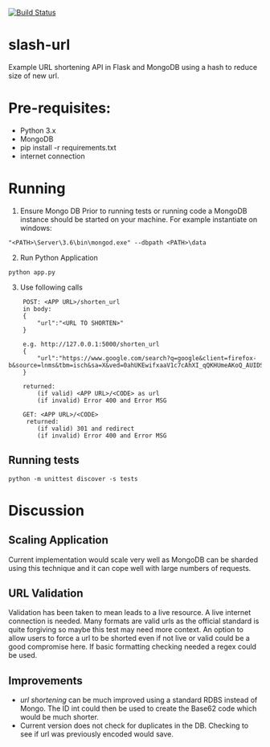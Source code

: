 [![Build Status](https://travis-ci.com/tm-sol/slash-url.svg?branch=master)](https://travis-ci.com/tm-sol/slash-url)

# slash-url
Example URL shortening API in Flask and MongoDB using a hash to reduce size of new url.

# Pre-requisites:
 - Python 3.x
 - MongoDB
 - pip install -r requirements.txt
 - internet connection

# Running
1. Ensure Mongo DB
Prior to running tests or running code a MongoDB instance should be started on your machine.  For example instantiate on windows:
```
"<PATH>\Server\3.6\bin\mongod.exe" --dbpath <PATH>\data
```

2. Run Python Application

```
python app.py
```

3. Use following calls

```
    POST: <APP URL>/shorten_url
    in body:
    {
	    "url":"<URL TO SHORTEN>"
    }

    e.g. http://127.0.0.1:5000/shorten_url
    {
	    "url":"https://www.google.com/search?q=google&client=firefox-b&source=lnms&tbm=isch&sa=X&ved=0ahUKEwifxaaV1c7cAhXI_qQKHUmeAKoQ_AUIDSgE&biw=1360&bih=607#imgrc=UEiT48pdXPdUAM:"
    }

    returned:
        (if valid) <APP URL>/<CODE> as url
        (if invalid) Error 400 and Error MSG
```


```
    GET: <APP URL>/<CODE>
     returned:
        (if valid) 301 and redirect
        (if invalid) Error 400 and Error MSG
```

## Running tests

```
python -m unittest discover -s tests
```

# Discussion

## Scaling Application
Current implementation would scale very well as MongoDB can be sharded using this technique and it can cope well with large numbers of requests.

## URL Validation
Validation has been taken to mean leads to a live resource.  A live internet connection is needed.  Many formats are valid urls as the official standard is quite forgiving so maybe this test may need more context.  An option to allow users to force a url to be shorted even if not live or valid could be a good compromise here.  If basic formatting checking needed a regex could be used.

## Improvements

- *url shortening* can be much improved using a standard RDBS instead of Mongo.  The ID int could then be used to create the Base62 code which would be much shorter.
- Current version does not check for duplicates in the DB.  Checking to see if url was previously encoded would save.


